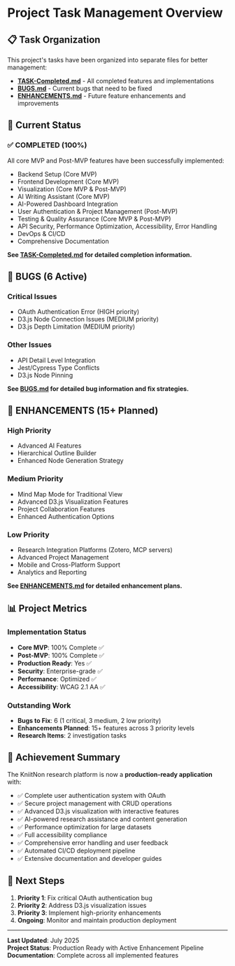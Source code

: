 # Project Task Management Overview

## 📋 Task Organization

This project's tasks have been organized into separate files for better management:

- **[TASK-Completed.md](./TASK-Completed.md)** - All completed features and implementations
- **[BUGS.md](./BUGS.md)** - Current bugs that need to be fixed
- **[ENHANCEMENTS.md](./ENHANCEMENTS.md)** - Future feature enhancements and improvements

## 🎯 Current Status

### ✅ COMPLETED (100%)
All core MVP and Post-MVP features have been successfully implemented:
- Backend Setup (Core MVP)
- Frontend Development (Core MVP)
- Visualization (Core MVP & Post-MVP)
- AI Writing Assistant (Core MVP)
- AI-Powered Dashboard Integration
- User Authentication & Project Management (Post-MVP)
- Testing & Quality Assurance (Core MVP & Post-MVP)
- API Security, Performance Optimization, Accessibility, Error Handling
- DevOps & CI/CD
- Comprehensive Documentation

**See [TASK-Completed.md](./TASK-Completed.md) for detailed completion information.**

## 🐛 BUGS (6 Active)

### Critical Issues
- OAuth Authentication Error (HIGH priority)
- D3.js Node Connection Issues (MEDIUM priority)
- D3.js Depth Limitation (MEDIUM priority)

### Other Issues
- API Detail Level Integration
- Jest/Cypress Type Conflicts
- D3.js Node Pinning

**See [BUGS.md](./BUGS.md) for detailed bug information and fix strategies.**

## 🚀 ENHANCEMENTS (15+ Planned)

### High Priority
- Advanced AI Features
- Hierarchical Outline Builder
- Enhanced Node Generation Strategy

### Medium Priority
- Mind Map Mode for Traditional View
- Advanced D3.js Visualization Features
- Project Collaboration Features
- Enhanced Authentication Options

### Low Priority
- Research Integration Platforms (Zotero, MCP servers)
- Advanced Project Management
- Mobile and Cross-Platform Support
- Analytics and Reporting

**See [ENHANCEMENTS.md](./ENHANCEMENTS.md) for detailed enhancement plans.**

## 📊 Project Metrics

### Implementation Status
- **Core MVP**: 100% Complete ✅
- **Post-MVP**: 100% Complete ✅
- **Production Ready**: Yes ✅
- **Security**: Enterprise-grade ✅
- **Performance**: Optimized ✅
- **Accessibility**: WCAG 2.1 AA ✅

### Outstanding Work
- **Bugs to Fix**: 6 (1 critical, 3 medium, 2 low priority)
- **Enhancements Planned**: 15+ features across 3 priority levels
- **Research Items**: 2 investigation tasks

## 🎉 Achievement Summary

The KniitNon research platform is now a **production-ready application** with:

- ✅ Complete user authentication system with OAuth
- ✅ Secure project management with CRUD operations
- ✅ Advanced D3.js visualization with interactive features
- ✅ AI-powered research assistance and content generation
- ✅ Performance optimization for large datasets
- ✅ Full accessibility compliance
- ✅ Comprehensive error handling and user feedback
- ✅ Automated CI/CD deployment pipeline
- ✅ Extensive documentation and developer guides

## 🎯 Next Steps

1. **Priority 1**: Fix critical OAuth authentication bug
2. **Priority 2**: Address D3.js visualization issues
3. **Priority 3**: Implement high-priority enhancements
4. **Ongoing**: Monitor and maintain production deployment

---

**Last Updated**: July 2025  
**Project Status**: Production Ready with Active Enhancement Pipeline  
**Documentation**: Complete across all implemented features

